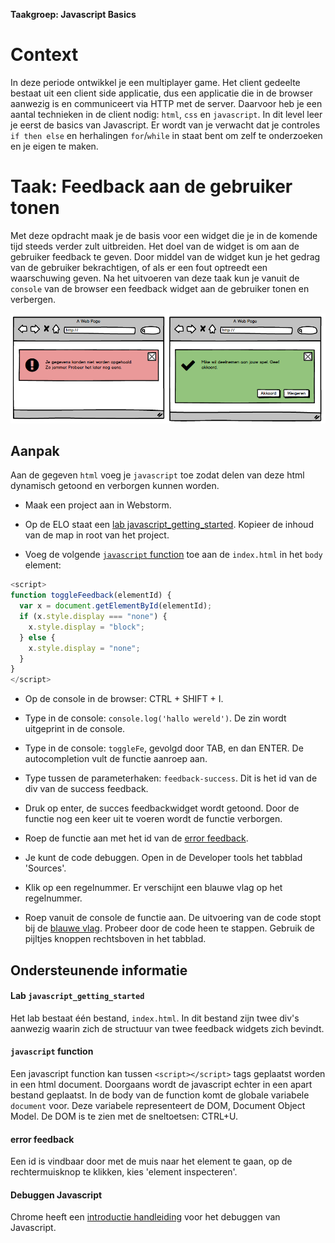 **Taakgroep: Javascript Basics**

# Context

In deze periode ontwikkel je een multiplayer game. Het client gedeelte bestaat uit een client side applicatie, dus een applicatie die in de browser aanwezig is en communiceert via HTTP met de server. Daarvoor heb je een aantal technieken in de client nodig: `html`, `css` en `javascript`. In dit level leer je eerst de basics van Javascript. Er wordt van je verwacht dat je controles `if then else` en herhalingen `for`/`while` in staat bent om zelf te onderzoeken en je eigen te maken.

# Taak: Feedback aan de gebruiker tonen

Met deze opdracht maak je de basis voor een widget die je in de komende tijd steeds verder zult uitbreiden. Het doel van de widget is om aan de gebruiker feedback te geven. Door middel van de widget kun je het gedrag van de gebruiker bekrachtigen, of als er een fout optreedt een waarschuwing geven. Na het uitvoeren van deze taak kun je vanuit de `console` van de browser een feedback widget aan de gebruiker tonen en verbergen.

![feedback widget](images/feedback_widgets.png)

## Aanpak

Aan de gegeven `html` voeg je `javascript` toe zodat delen van deze html dynamisch getoond en verborgen kunnen worden.

-   Maak een project aan in Webstorm.

-   Op de ELO staat een [lab javascript\_getting\_started](#lab-javascript_getting_started). Kopieer de inhoud van de map in root van het project.

-   Voeg de volgende [`javascript` function](#javascript-function) toe aan de `index.html` in het `body` element:


```javascript
<script>
function toggleFeedback(elementId) {
  var x = document.getElementById(elementId);
  if (x.style.display === "none") {
    x.style.display = "block";
  } else {
    x.style.display = "none";
  }
}
</script>
```

-   Op de console in de browser: CTRL + SHIFT + I.

-   Type in de console: `console.log('hallo wereld')`. De zin wordt uitgeprint in de console.

-   Type in de console: `toggleFe`, gevolgd door TAB, en dan ENTER. De autocompletion vult de functie aanroep aan.

-   Type tussen de parameterhaken: `feedback-success`. Dit is het id van de div van de success feedback.

-   Druk op enter, de succes feedbackwidget wordt getoond. Door de functie nog een keer uit te voeren wordt de functie verborgen.

-   Roep de functie aan met het id van de [error feedback](#error-feedback).

-   Je kunt de code debuggen. Open in de Developer tools het tabblad 'Sources'.

-   Klik op een regelnummer. Er verschijnt een blauwe vlag op het regelnummer.

-   Roep vanuit de console de functie aan. De uitvoering van de code stopt bij de [blauwe vlag](#debuggen-javascript). Probeer door de code heen te stappen. Gebruik de pijltjes knoppen rechtsboven in het tabblad.


## Ondersteunende informatie

#### Lab `javascript_getting_started`

Het lab bestaat één bestand, `index.html`. In dit bestand zijn twee div's aanwezig waarin zich de structuur van twee feedback widgets zich bevindt.

#### `javascript` function

Een javascript function kan tussen `<script></script>` tags geplaatst worden in een html document. Doorgaans wordt de javascript echter in een apart bestand geplaatst. In de body van de function komt de globale variabele `document` voor. Deze variabele representeert de DOM, Document Object Model. De DOM is te zien met de sneltoetsen: CTRL+U.

#### error feedback

Een id is vindbaar door met de muis naar het element te gaan, op de rechtermuisknop te klikken, kies 'element inspecteren'.

#### Debuggen Javascript

Chrome heeft een [introductie handleiding](https://developers.google.com/web/tools/chrome-devtools/javascript) voor het debuggen van Javascript.
